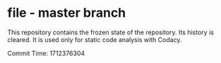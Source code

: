 # file - master branch

This repository contains the frozen state of the repository.
Its history is cleared. It is used only for static code
analysis with Codacy.

Commit Time: 1712376304